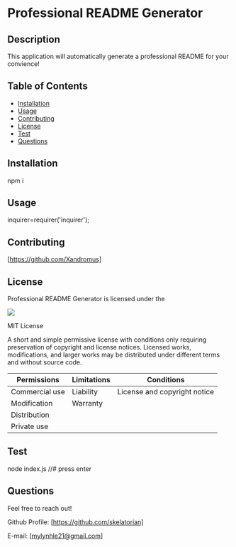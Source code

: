 

# Professional README Generator

## Description 

This application will automatically generate a professional README for your convience!


## Table of Contents

* [Installation](#installation)
* [Usage](#usage)
* [Contributing](#Contributing)
* [License](#license)
* [Test](#Test)
* [Questions](#questions) 


## Installation

npm i


## Usage 

inquirer=requirer('inquirer');


## Contributing

[https://github.com/Xandromus] 


## License

Professional README Generator is licensed under the

![](https://img.shields.io/static/v1?label=License&message=MIT&color=green&&style=plastic)

MIT License

A short and simple permissive license with conditions only requiring preservation of copyright and license notices. Licensed works, modifications, and larger works may be distributed under different terms and without source code.

Permissions | Limitations  |   Conditions
------------ | ------------  | ------------
Commercial use | Liability |   License and copyright notice
Modification | Warranty    |
Distribution |     |
Private use |     |





## Test

node index.js //# press enter


## Questions

Feel free to reach out! 


Github Profile: [https://github.com/skelatorian] 

E-mail: [mylynhle21@gmail.com] 
